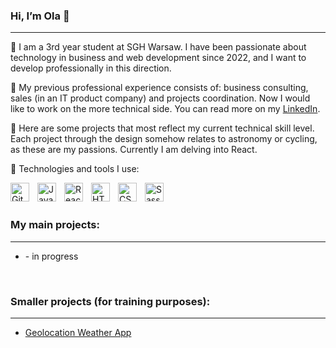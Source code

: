 ### Hi, I’m Ola :wave:
---

:rocket: I am a 3rd year student at SGH Warsaw. I have been passionate about technology in business and web development since 2022, and I want to develop professionally in this direction.

:rocket: My previous professional experience consists of: business consulting, sales (in an IT product company) and projects coordination. Now I would like to work on the more technical side. You can read more on my <a href="https://www.linkedin.com/in/aleksandra-rabos/">LinkedIn</a>.

:rocket: Here are some projects that most reflect my current technical skill level. Each project through the design somehow relates to astronomy or cycling, as these are my passions. Currently I am delving into React. 

:rocket: Technologies and tools I use:

<img align="left" alt="Git" width="30px" style="padding-right:10px;" src="https://cdn.jsdelivr.net/gh/devicons/devicon/icons/git/git-original.svg" />           
<img align="left" alt="JavaScript" width="30px" style="padding-right:10px;" src="https://cdn.jsdelivr.net/gh/devicons/devicon/icons/javascript/javascript-original.svg" />
<img align="left" alt="React" width="30px" style="padding-right:10px;" src="https://cdn.jsdelivr.net/gh/devicons/devicon/icons/react/react-original.svg" />
<img align="left" alt="HTML" width="30px" style="padding-right:10px;" src="https://cdn.jsdelivr.net/gh/devicons/devicon/icons/html5/html5-plain.svg" />
<img align="left" alt="CSS" width="30px" style="padding-right:10px;" src="https://cdn.jsdelivr.net/gh/devicons/devicon/icons/css3/css3-plain.svg" />
<img align="left" alt="Sass" width="30px" style="padding-right:10px;" src="https://cdn.jsdelivr.net/gh/devicons/devicon/icons/sass/sass-original.svg" />


<br><br>



### My main projects:
---
- []() - in progress


<br>

### Smaller projects (for training purposes):
---

- [Geolocation Weather App](https://rvbos.github.io/geolocation-weather-app/)


